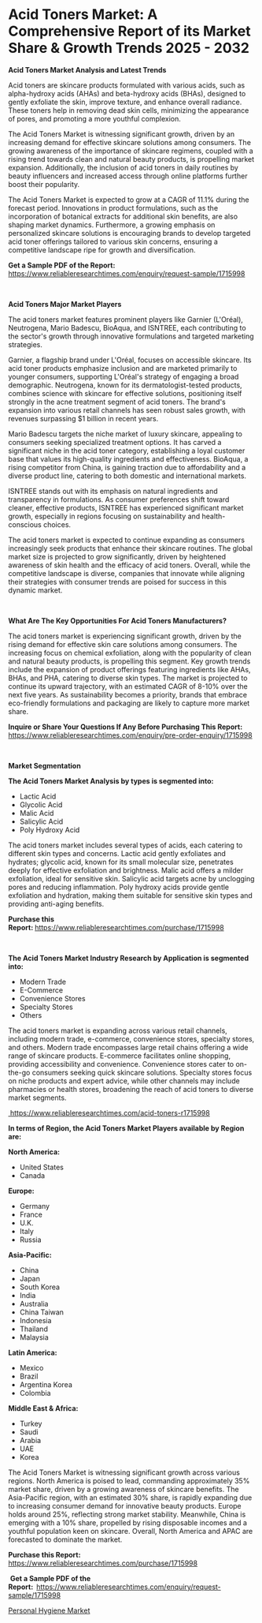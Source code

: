 <p><h1>Acid Toners Market: A Comprehensive Report of its Market Share & Growth Trends 2025 - 2032</h1></p><p><strong>Acid Toners Market Analysis and Latest Trends</strong></p>
<p><p>Acid toners are skincare products formulated with various acids, such as alpha-hydroxy acids (AHAs) and beta-hydroxy acids (BHAs), designed to gently exfoliate the skin, improve texture, and enhance overall radiance. These toners help in removing dead skin cells, minimizing the appearance of pores, and promoting a more youthful complexion. </p><p>The Acid Toners Market is witnessing significant growth, driven by an increasing demand for effective skincare solutions among consumers. The growing awareness of the importance of skincare regimens, coupled with a rising trend towards clean and natural beauty products, is propelling market expansion. Additionally, the inclusion of acid toners in daily routines by beauty influencers and increased access through online platforms further boost their popularity.</p><p>The Acid Toners Market is expected to grow at a CAGR of 11.1% during the forecast period. Innovations in product formulations, such as the incorporation of botanical extracts for additional skin benefits, are also shaping market dynamics. Furthermore, a growing emphasis on personalized skincare solutions is encouraging brands to develop targeted acid toner offerings tailored to various skin concerns, ensuring a competitive landscape ripe for growth and diversification.</p></p>
<p><strong>Get a Sample PDF of the Report:&nbsp;</strong> <a href="https://www.reliableresearchtimes.com/enquiry/request-sample/1715998?utm_campaign=2284&utm_medium=2&utm_source=Github&utm_content=ia&utm_term=08022025&utm_id=acid-toners">https://www.reliableresearchtimes.com/enquiry/request-sample/1715998</a></p>
<p>&nbsp;</p>
<p><strong>Acid Toners Major Market Players</strong></p>
<p><p>The acid toners market features prominent players like Garnier (L'Oréal), Neutrogena, Mario Badescu, BioAqua, and ISNTREE, each contributing to the sector's growth through innovative formulations and targeted marketing strategies.</p><p>Garnier, a flagship brand under L'Oréal, focuses on accessible skincare. Its acid toner products emphasize inclusion and are marketed primarily to younger consumers, supporting L'Oréal's strategy of engaging a broad demographic. Neutrogena, known for its dermatologist-tested products, combines science with skincare for effective solutions, positioning itself strongly in the acne treatment segment of acid toners. The brand's expansion into various retail channels has seen robust sales growth, with revenues surpassing $1 billion in recent years.</p><p>Mario Badescu targets the niche market of luxury skincare, appealing to consumers seeking specialized treatment options. It has carved a significant niche in the acid toner category, establishing a loyal customer base that values its high-quality ingredients and effectiveness. BioAqua, a rising competitor from China, is gaining traction due to affordability and a diverse product line, catering to both domestic and international markets.</p><p>ISNTREE stands out with its emphasis on natural ingredients and transparency in formulations. As consumer preferences shift toward cleaner, effective products, ISNTREE has experienced significant market growth, especially in regions focusing on sustainability and health-conscious choices.</p><p>The acid toners market is expected to continue expanding as consumers increasingly seek products that enhance their skincare routines. The global market size is projected to grow significantly, driven by heightened awareness of skin health and the efficacy of acid toners. Overall, while the competitive landscape is diverse, companies that innovate while aligning their strategies with consumer trends are poised for success in this dynamic market.</p></p>
<p>&nbsp;</p>
<p><strong>What Are The Key Opportunities For Acid Toners Manufacturers?</strong></p>
<p><p>The acid toners market is experiencing significant growth, driven by the rising demand for effective skin care solutions among consumers. The increasing focus on chemical exfoliation, along with the popularity of clean and natural beauty products, is propelling this segment. Key growth trends include the expansion of product offerings featuring ingredients like AHAs, BHAs, and PHA, catering to diverse skin types. The market is projected to continue its upward trajectory, with an estimated CAGR of 8-10% over the next five years. As sustainability becomes a priority, brands that embrace eco-friendly formulations and packaging are likely to capture more market share.</p></p>
<p><strong>Inquire or Share Your Questions If Any Before Purchasing This Report:</strong> <a href="https://www.reliableresearchtimes.com/enquiry/pre-order-enquiry/1715998?utm_campaign=2284&utm_medium=2&utm_source=Github&utm_content=ia&utm_term=08022025&utm_id=acid-toners">https://www.reliableresearchtimes.com/enquiry/pre-order-enquiry/1715998</a></p>
<p>&nbsp;</p>
<p><strong>Market Segmentation</strong></p>
<p><strong>The Acid Toners Market Analysis by types is segmented into:</strong></p>
<p><ul><li>Lactic Acid</li><li>Glycolic Acid</li><li>Malic Acid</li><li>Salicylic Acid</li><li>Poly Hydroxy Acid</li></ul></p>
<p><p>The acid toners market includes several types of acids, each catering to different skin types and concerns. Lactic acid gently exfoliates and hydrates; glycolic acid, known for its small molecular size, penetrates deeply for effective exfoliation and brightness. Malic acid offers a milder exfoliation, ideal for sensitive skin. Salicylic acid targets acne by unclogging pores and reducing inflammation. Poly hydroxy acids provide gentle exfoliation and hydration, making them suitable for sensitive skin types and providing anti-aging benefits.</p></p>
<p><strong>Purchase this Report:&nbsp;</strong><a href="https://www.reliableresearchtimes.com/purchase/1715998?utm_campaign=2284&utm_medium=2&utm_source=Github&utm_content=ia&utm_term=08022025&utm_id=acid-toners">https://www.reliableresearchtimes.com/purchase/1715998</a></p>
<p>&nbsp;</p>
<p><strong>The Acid Toners Market Industry Research by Application is segmented into:</strong></p>
<p><ul><li>Modern Trade</li><li>E-Commerce</li><li>Convenience Stores</li><li>Specialty Stores</li><li>Others</li></ul></p>
<p><p>The acid toners market is expanding across various retail channels, including modern trade, e-commerce, convenience stores, specialty stores, and others. Modern trade encompasses large retail chains offering a wide range of skincare products. E-commerce facilitates online shopping, providing accessibility and convenience. Convenience stores cater to on-the-go consumers seeking quick skincare solutions. Specialty stores focus on niche products and expert advice, while other channels may include pharmacies or health stores, broadening the reach of acid toners to diverse market segments.</p></p>
<p><a href="https://www.reliableresearchtimes.com/acid-toners-r1715998?utm_campaign=2284&utm_medium=2&utm_source=Github&utm_content=ia&utm_term=08022025&utm_id=acid-toners">&nbsp;https://www.reliableresearchtimes.com/acid-toners-r1715998</a></p>
<p><strong>In terms of Region, the Acid Toners Market Players available by Region are:</strong></p>
<p>
    <p> <strong> North America: </strong>
        <ul>
            <li>United States</li>
            <li>Canada</li>
        </ul>
        </p> 
    <p> <strong> Europe: </strong>
        <ul>
            <li>Germany</li>
            <li>France</li>
            <li>U.K.</li>
            <li>Italy</li>
            <li>Russia</li>
        </ul>
        </p> 
    <p> <strong> Asia-Pacific: </strong>
        <ul>
            <li>China</li>
            <li>Japan</li>
            <li>South Korea</li>
            <li>India</li>
            <li>Australia</li>
            <li>China Taiwan</li>
            <li>Indonesia</li>
            <li>Thailand</li>
            <li>Malaysia</li>
        </ul>
        </p> 
    <p> <strong> Latin America: </strong>
        <ul>
            <li>Mexico</li>
            <li>Brazil</li>
            <li>Argentina Korea</li>
            <li>Colombia</li>
        </ul>
        </p> 
    <p> <strong> Middle East & Africa: </strong>
        <ul>
            <li>Turkey</li>
            <li>Saudi</li>
            <li>Arabia</li>
            <li>UAE</li>
            <li>Korea</li>
        </ul>
    </p>
    </p>
<p><p>The Acid Toners Market is witnessing significant growth across various regions. North America is poised to lead, commanding approximately 35% market share, driven by a growing awareness of skincare benefits. The Asia-Pacific region, with an estimated 30% share, is rapidly expanding due to increasing consumer demand for innovative beauty products. Europe holds around 25%, reflecting strong market stability. Meanwhile, China is emerging with a 10% share, propelled by rising disposable incomes and a youthful population keen on skincare. Overall, North America and APAC are forecasted to dominate the market.</p></p>
<p><strong>Purchase this Report: </strong><a href="https://www.reliableresearchtimes.com/purchase/1715998?utm_campaign=2284&utm_medium=2&utm_source=Github&utm_content=ia&utm_term=08022025&utm_id=acid-toners">https://www.reliableresearchtimes.com/purchase/1715998</a></p>
<p>&nbsp;<strong>Get a Sample PDF of the Report:&nbsp;&nbsp;</strong><a href="https://www.reliableresearchtimes.com/enquiry/request-sample/1715998?utm_campaign=2284&utm_medium=2&utm_source=Github&utm_content=ia&utm_term=08022025&utm_id=acid-toners">https://www.reliableresearchtimes.com/enquiry/request-sample/1715998</a></p>
<p><strong></strong></p>
<p><p><a href="https://github.com/manesros8/Market-Research-Report-List-1/blob/main/personal-hygiene-market.md?utm_campaign=2284&utm_medium=2&utm_source=Github&utm_content=ia&utm_term=08022025&utm_id=acid-toners">Personal Hygiene Market</a></p></p>